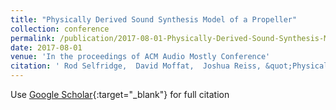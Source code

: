 ```yaml
---
title: "Physically Derived Sound Synthesis Model of a Propeller"
collection: conference
permalink: /publication/2017-08-01-Physically-Derived-Sound-Synthesis-Model-of-a-Propeller
date: 2017-08-01
venue: 'In the proceedings of ACM Audio Mostly Conference'
citation: ' Rod Selfridge,  David Moffat,  Joshua Reiss, &quot;Physically Derived Sound Synthesis Model of a Propeller.&quot; In the proceedings of ACM Audio Mostly Conference, 2017.'
---
```

Use [Google Scholar](https://scholar.google.com/scholar?q=Physically+Derived+Sound+Synthesis+Model+of+a+Propeller){:target="_blank"} for full citation